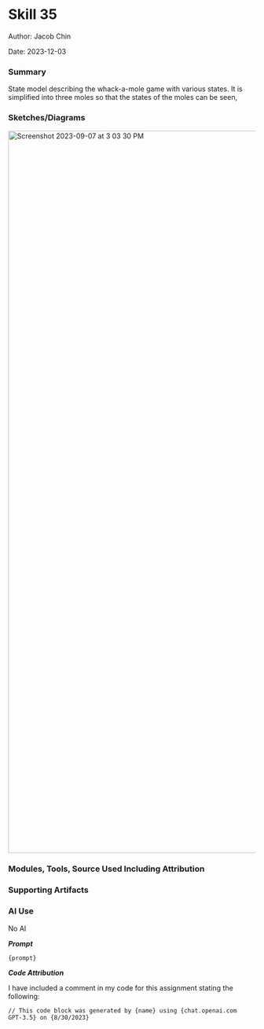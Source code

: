 #  Skill 35

Author: Jacob Chin

Date: 2023-12-03


### Summary
State model describing the whack-a-mole game with various states. It is simplified into three moles so that the states of the moles can be seen,

### Sketches/Diagrams
<img width="1470" alt="Screenshot 2023-09-07 at 3 03 30 PM" src="https://github.com/BU-EC444/Chin-Jacob/assets/108195485/df340673-bf5e-4cbd-b4da-cfecd1b2d950">


### Modules, Tools, Source Used Including Attribution


### Supporting Artifacts


### AI Use

No AI

***Prompt***

```
{prompt}

```

***Code Attribution***

I have included a comment in my code for this assignment stating the following:

```
// This code block was generated by {name} using {chat.openai.com
GPT-3.5} on {8/30/2023}

```

